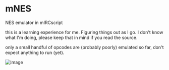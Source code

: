 # mNES
NES emulator in mIRCscript


this is a learning experience for me. Figuring things out as I go. I don't know what I'm doing, please keep that in mind if you read the source.

only a small handful of opcodes are (probably poorly) emulated so far, don't expect anything to run (yet).

![image](https://github.com/LynnDrumm/mNES/assets/80856352/c8caf913-d1f6-423e-8605-67cc7e9d043d)

